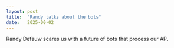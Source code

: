```yaml
---
layout: post
title:  "Randy talks about the bots"
date:   2025-00-02
---
```



Randy Defauw scares us with a future of bots that process our AP.